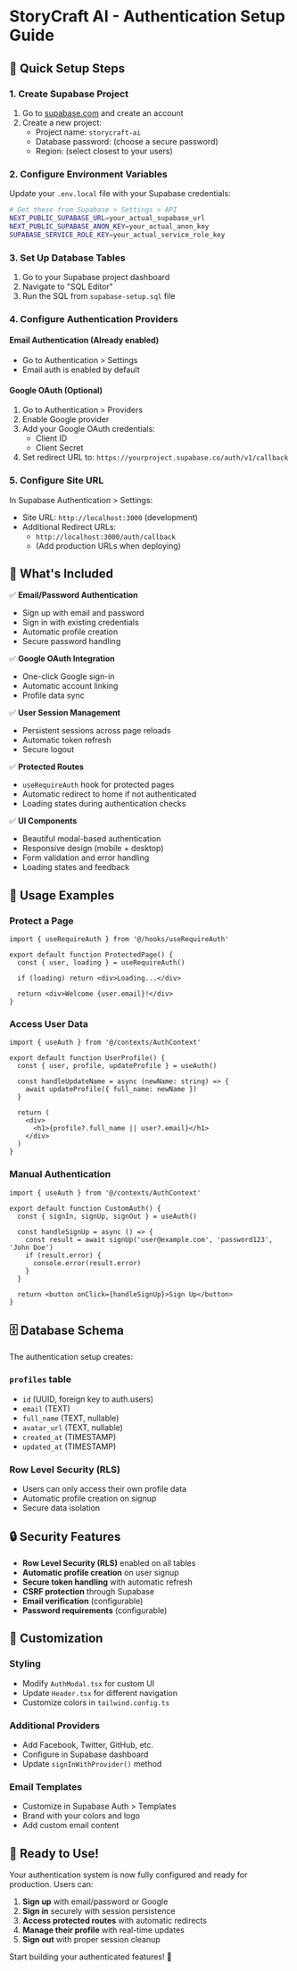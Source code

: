 # StoryCraft AI - Authentication Setup Guide

## 🚀 Quick Setup Steps

### 1. Create Supabase Project

1. Go to [supabase.com](https://supabase.com) and create an account
2. Create a new project:
   - Project name: `storycraft-ai` 
   - Database password: (choose a secure password)
   - Region: (select closest to your users)

### 2. Configure Environment Variables

Update your `.env.local` file with your Supabase credentials:

```bash
# Get these from Supabase > Settings > API
NEXT_PUBLIC_SUPABASE_URL=your_actual_supabase_url
NEXT_PUBLIC_SUPABASE_ANON_KEY=your_actual_anon_key
SUPABASE_SERVICE_ROLE_KEY=your_actual_service_role_key
```

### 3. Set Up Database Tables

1. Go to your Supabase project dashboard
2. Navigate to "SQL Editor"
3. Run the SQL from `supabase-setup.sql` file

### 4. Configure Authentication Providers

#### Email Authentication (Already enabled)
- Go to Authentication > Settings
- Email auth is enabled by default

#### Google OAuth (Optional)
1. Go to Authentication > Providers
2. Enable Google provider
3. Add your Google OAuth credentials:
   - Client ID
   - Client Secret
4. Set redirect URL to: `https://yourproject.supabase.co/auth/v1/callback`

### 5. Configure Site URL

In Supabase Authentication > Settings:
- Site URL: `http://localhost:3000` (development)
- Additional Redirect URLs: 
  - `http://localhost:3000/auth/callback`
  - (Add production URLs when deploying)

## 🎯 What's Included

✅ **Email/Password Authentication**
- Sign up with email and password
- Sign in with existing credentials
- Automatic profile creation
- Secure password handling

✅ **Google OAuth Integration**
- One-click Google sign-in
- Automatic account linking
- Profile data sync

✅ **User Session Management**
- Persistent sessions across page reloads
- Automatic token refresh
- Secure logout

✅ **Protected Routes**
- `useRequireAuth` hook for protected pages
- Automatic redirect to home if not authenticated
- Loading states during authentication checks

✅ **UI Components**
- Beautiful modal-based authentication
- Responsive design (mobile + desktop)
- Form validation and error handling
- Loading states and feedback

## 🔧 Usage Examples

### Protect a Page

```tsx
import { useRequireAuth } from '@/hooks/useRequireAuth'

export default function ProtectedPage() {
  const { user, loading } = useRequireAuth()
  
  if (loading) return <div>Loading...</div>
  
  return <div>Welcome {user.email}!</div>
}
```

### Access User Data

```tsx
import { useAuth } from '@/contexts/AuthContext'

export default function UserProfile() {
  const { user, profile, updateProfile } = useAuth()
  
  const handleUpdateName = async (newName: string) => {
    await updateProfile({ full_name: newName })
  }
  
  return (
    <div>
      <h1>{profile?.full_name || user?.email}</h1>
    </div>
  )
}
```

### Manual Authentication

```tsx
import { useAuth } from '@/contexts/AuthContext'

export default function CustomAuth() {
  const { signIn, signUp, signOut } = useAuth()
  
  const handleSignUp = async () => {
    const result = await signUp('user@example.com', 'password123', 'John Doe')
    if (result.error) {
      console.error(result.error)
    }
  }
  
  return <button onClick={handleSignUp}>Sign Up</button>
}
```

## 🗄️ Database Schema

The authentication setup creates:

### `profiles` table
- `id` (UUID, foreign key to auth.users)
- `email` (TEXT)
- `full_name` (TEXT, nullable)
- `avatar_url` (TEXT, nullable)
- `created_at` (TIMESTAMP)
- `updated_at` (TIMESTAMP)

### Row Level Security (RLS)
- Users can only access their own profile data
- Automatic profile creation on signup
- Secure data isolation

## 🔒 Security Features

- **Row Level Security (RLS)** enabled on all tables
- **Automatic profile creation** on user signup
- **Secure token handling** with automatic refresh
- **CSRF protection** through Supabase
- **Email verification** (configurable)
- **Password requirements** (configurable)

## 🎨 Customization

### Styling
- Modify `AuthModal.tsx` for custom UI
- Update `Header.tsx` for different navigation
- Customize colors in `tailwind.config.ts`

### Additional Providers
- Add Facebook, Twitter, GitHub, etc.
- Configure in Supabase dashboard
- Update `signInWithProvider()` method

### Email Templates
- Customize in Supabase Auth > Templates
- Brand with your colors and logo
- Add custom email content

## 🚀 Ready to Use!

Your authentication system is now fully configured and ready for production. Users can:

1. **Sign up** with email/password or Google
2. **Sign in** securely with session persistence  
3. **Access protected routes** with automatic redirects
4. **Manage their profile** with real-time updates
5. **Sign out** with proper session cleanup

Start building your authenticated features! 🎉